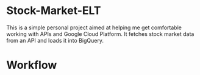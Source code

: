 # Stock-Market-ELT

This is a simple personal project aimed at helping me get comfortable working with APIs and Google Cloud Platform. It fetches stock market data from an API and loads it into BigQuery.

# Workflow

